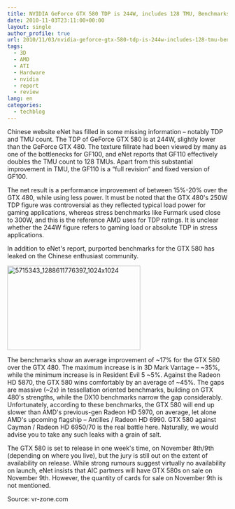 ```yaml
---
title: NVIDIA GeForce GTX 580 TDP is 244W, includes 128 TMU, Benchmarks Leaked
date: 2010-11-03T23:11:00+00:00
layout: single
author_profile: true
url: 2010/11/03/nvidia-geforce-gtx-580-tdp-is-244w-includes-128-tmu-benchmarks-leaked/
tags:
  - 3D
  - AMD
  - ATI
  - Hardware
  - nvidia
  - report
  - review
lang: en
categories: 
  - techblog
---
```

Chinese website eNet has filled in some missing information – notably TDP and TMU count. The TDP of GeForce GTX 580 is at 244W, slightly lower than the GeForce GTX 480. The texture fillrate had been viewed by many as one of the bottlenecks for GF100, and eNet reports that GF110 effectively doubles the TMU count to 128 TMUs. Apart from this substantial improvement in TMU, the GF110 is a “full revision” and fixed version of GF100.

The net result is a performance improvement of between 15%-20% over the GTX 480, while using less power. It must be noted that the GTX 480's 250W TDP figure was controversial as they reflected typical load power for gaming applications, whereas stress benchmarks like Furmark used close to 300W, and this is the reference AMD uses for TDP ratings. It is unclear whether the 244W figure refers to gaming load or absolute TDP in stress applications.

In addition to eNet's report, purported benchmarks for the GTX 580 has leaked on the Chinese enthusiast community.

[<img title="5715343_1288611776397_1024x1024" border="0" alt="5715343_1288611776397_1024x1024" src="http://lh6.ggpht.com/_vaUVXcmC3OI/TNHlAyYZKpI/AAAAAAAADBo/XPKUpFNqCXg/5715343_1288611776397_1024x1024_thumb.jpg?imgmax=800" width="304" height="192" />](http://lh4.ggpht.com/_vaUVXcmC3OI/TNHk6GfWvRI/AAAAAAAADBk/ZOmS1aNZ8MA/s1600-h/5715343_1288611776397_1024x1024%5B2%5D.jpg)

The benchmarks show an average improvement of ~17% for the GTX 580 over the GTX 480. The maximum increase is in 3D Mark Vantage – ~35%, while the minimum increase is in Resident Evil 5 ~5%. Against the Radeon HD 5870, the GTX 580 wins comfortably by an average of ~45%. The gaps are massive (~2x) in tessellation oriented benchmarks, building on GTX 480's strengths, while the DX10 benchmarks narrow the gap considerably. Unfortunately, according to these benchmarks, the GTX 580 will end up slower than AMD's previous-gen Radeon HD 5970, on average, let alone AMD's upcoming flagship – Antilles / Radeon HD 6990. GTX 580 against Cayman / Radeon HD 6950/70 is the real battle here. Naturally, we would advise you to take any such leaks with a grain of salt.

The GTX 580 is set to release in one week's time, on November 8th/9th (depending on where you live), but the jury is still out on the extent of availability on release. While strong rumours suggest virtually no availability on launch, eNet insists that AIC partners will have GTX 580s on sale on November 9th. However, the quantity of cards for sale on November 9th is not mentioned.

Source: vr-zone.com